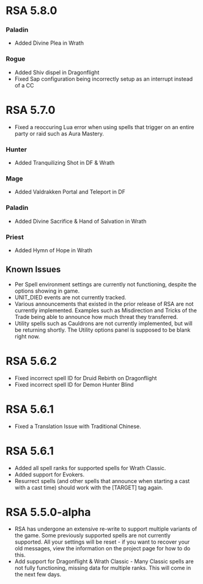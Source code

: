# RSA 5.8.0

### Paladin
* Added Divine Plea in Wrath

### Rogue
* Added Shiv dispel in Dragonflight
* Fixed Sap configuration being incorrectly setup as an interrupt instead of a CC
# RSA 5.7.0
* Fixed a reoccuring Lua error when using spells that trigger on an entire party or raid such as Aura Mastery.

### Hunter
* Added Tranquilizing Shot in DF & Wrath
### Mage
* Added Valdrakken Portal and Teleport in DF

### Paladin
* Added Divine Sacrifice & Hand of Salvation in Wrath

### Priest
* Added Hymn of Hope in Wrath

## Known Issues
* Per Spell environment settings are currently not functioning, despite the options showing in game.
* UNIT_DIED events are not currently tracked.
* Various announcements that existed in the prior release of RSA are not currently implemented. Examples such as Misdirection and Tricks of the Trade being able to announce how much threat they transferred.
* Utility spells such as Cauldrons are not currently implemented, but will be returning shortly. The Utility options panel is supposed to be blank right now.

# RSA 5.6.2
* Fixed incorrect spell ID for Druid Rebirth on Dragonflight
* Fixed incorrect spell ID for Demon Hunter Blind
# RSA 5.6.1
* Fixed a Translation Issue with Traditional Chinese.

# RSA 5.6.1
* Added all spell ranks for supported spells for Wrath Classic.
* Added support for Evokers.
* Resurrect spells (and other spells that announce when starting a cast with a cast time) should work with the [TARGET] tag again.

# RSA 5.5.0-alpha
* RSA has undergone an extensive re-write to support multiple variants of the game. Some previously supported spells are not currently supported. All your settings will be reset - if you want to recover your old messages, view the information on the project page for how to do this.
* Add support for Dragonflight & Wrath Classic - Many Classic spells are not fully functioning, missing data for multiple ranks. This will come in the next few days.
